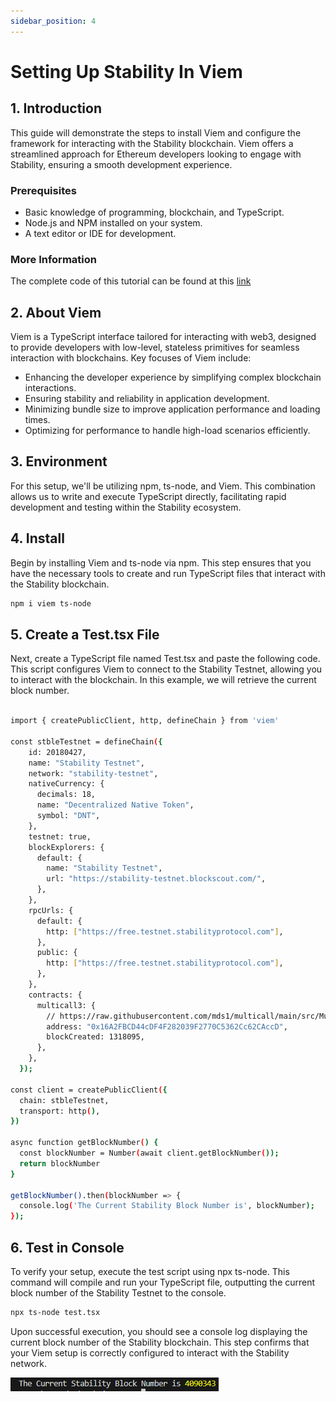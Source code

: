```yaml
---
sidebar_position: 4
---
```


# Setting Up Stability In Viem

## 1. Introduction

This guide will demonstrate the steps to install Viem and configure the framework for interacting with the Stability blockchain. Viem offers a streamlined approach for Ethereum developers looking to engage with Stability, ensuring a smooth development experience.

### Prerequisites

- Basic knowledge of programming, blockchain, and TypeScript.
- Node.js and NPM installed on your system.
- A text editor or IDE for development.

### More Information

The complete code of this tutorial can be found at this [link](https://github.com/stabilityprotocol/tutorials/tree/main/setup-viem-environment)

## 2. About Viem

Viem is a TypeScript interface tailored for interacting with web3, designed to provide developers with low-level, stateless primitives for seamless interaction with blockchains. Key focuses of Viem include:

- Enhancing the developer experience by simplifying complex blockchain interactions.
- Ensuring stability and reliability in application development.
- Minimizing bundle size to improve application performance and loading times.
- Optimizing for performance to handle high-load scenarios efficiently.

## 3. Environment

For this setup, we'll be utilizing npm, ts-node, and Viem. This combination allows us to write and execute TypeScript directly, facilitating rapid development and testing within the Stability ecosystem.

## 4. Install

Begin by installing Viem and ts-node via npm. This step ensures that you have the necessary tools to create and run TypeScript files that interact with the Stability blockchain.

```bash
npm i viem ts-node
```

## 5. Create a Test.tsx File

Next, create a TypeScript file named Test.tsx and paste the following code. This script configures Viem to connect to the Stability Testnet, allowing you to interact with the blockchain. In this example, we will retrieve the current block number.

```bash

import { createPublicClient, http, defineChain } from 'viem'

const stbleTestnet = defineChain({
    id: 20180427,
    name: "Stability Testnet",
    network: "stability-testnet",
    nativeCurrency: {
      decimals: 18,
      name: "Decentralized Native Token",
      symbol: "DNT",
    },
    testnet: true,
    blockExplorers: {
      default: {
        name: "Stability Testnet",
        url: "https://stability-testnet.blockscout.com/",
      },
    },
    rpcUrls: {
      default: {
        http: ["https://free.testnet.stabilityprotocol.com"],
      },
      public: {
        http: ["https://free.testnet.stabilityprotocol.com"],
      },
    },
    contracts: {
      multicall3: {
        // https://raw.githubusercontent.com/mds1/multicall/main/src/Multicall3.sol
        address: "0x16A2FBCD44cDF4F282039F2770C5362Cc62CAccD",
        blockCreated: 1318095,
      },
    },
  });

const client = createPublicClient({
  chain: stbleTestnet,
  transport: http(),
})

async function getBlockNumber() {
  const blockNumber = Number(await client.getBlockNumber());
  return blockNumber
}

getBlockNumber().then(blockNumber => {
  console.log('The Current Stability Block Number is', blockNumber);
});
```

## 6. Test in Console

To verify your setup, execute the test script using npx ts-node. This command will compile and run your TypeScript file, outputting the current block number of the Stability Testnet to the console.

```bash
npx ts-node test.tsx
```

Upon successful execution, you should see a console log displaying the current block number of the Stability blockchain. This step confirms that your Viem setup is correctly configured to interact with the Stability network.

![Console Return of Block Number](../../static/img/blocknumber.png)
